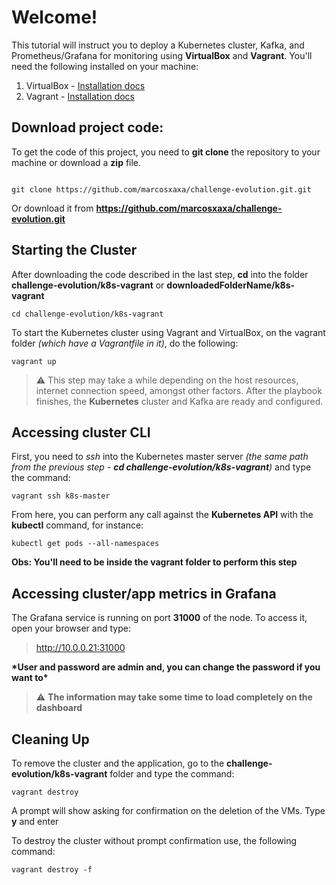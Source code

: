 # Welcome!

This tutorial will instruct you to deploy a Kubernetes cluster, Kafka, and Prometheus/Grafana for monitoring using **VirtualBox** and **Vagrant**.
You'll need the following installed on your machine:

1.  VirtualBox - [Installation docs](https://www.virtualbox.org/wiki/Downloads)
2.  Vagrant - [Installation docs](https://www.vagrantup.com/downloads)

## Download project code:

To get the code of this project, you need to **git clone** the repository to your machine or download a **zip** file.

```

git clone https://github.com/marcosxaxa/challenge-evolution.git.git
```

Or download it from **https://github.com/marcosxaxa/challenge-evolution.git**

## Starting the Cluster


After downloading the code described in the last step, **cd** into the folder **challenge-evolution/k8s-vagrant** or **downloadedFolderName/k8s-vagrant**

```
cd challenge-evolution/k8s-vagrant
```

To start the Kubernetes cluster using Vagrant and VirtualBox, on the vagrant folder _(which have a Vagrantfile in it)_, do the following:

```
vagrant up
```

> :warning: This step may take a while depending on the host resources, internet connection speed, amongst other factors. After the playbook finishes, the **Kubernetes** cluster and Kafka are ready and configured.

## Accessing cluster CLI


First, you need to _ssh_ into the Kubernetes master server _(the same path from the previous step - **cd challenge-evolution/k8s-vagrant**)_ and type the command:


```
vagrant ssh k8s-master
```

From here, you can perform any call against the **Kubernetes API** with the **kubectl** command, for instance:

```
kubectl get pods --all-namespaces
```

**Obs: You'll need to be inside the vagrant folder to perform this step**

## Accessing cluster/app metrics in Grafana

The Grafana service is running on port **31000** of the node. To access it, open your browser and type:

> http://10.0.0.21:31000

**\*User and password are **admin** and, you can change the password if you want to\***

> :warning: **The information may take some time to load completely on the dashboard**


## Cleaning Up

To remove the cluster and the application, go to the **challenge-evolution/k8s-vagrant** folder and type the command:

```
vagrant destroy
```

A prompt will show asking for confirmation on the deletion of the VMs. Type **y** and enter

To destroy the cluster without prompt confirmation use, the following command:

```
vagrant destroy -f
```
